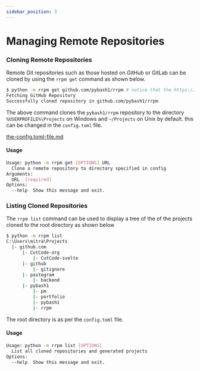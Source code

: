 ```yaml
---
sidebar_position: 3
---
```


# Managing Remote Repositories

### Cloning Remote Repositories

Remote Git repositories such as those hosted on GitHub or GitLab can be cloned by using the `rrpm get` command as shown below.

```bash
$ python -m rrpm get github.com/pybash1/rrpm # notice that the https:// and .git are optional.
Fetching GitHub Repository
Successfully cloned repository in github.com/pybash1/rrpm
```

The above command clones the `pybash1/rrpm` repository to the directory `%USERPROFILE%\Projects` on Windows and `~/Projects` on Unix by default. this can be changed in the `config.toml` file.

[the-config.toml-file.md](the-config.toml-file.md)

#### Usage

```bash
Usage: python -m rrpm get [OPTIONS] URL
  Clone a remote repository to directory specified in config
Arguments:
  URL  [required]
Options:
  --help  Show this message and exit.
```

### Listing Cloned Repositories

The `rrpm list` command can be used to display a tree of the of the projects cloned to the root directory as shown below

```bash
$ python -m rrpm list
C:\Users\mitra\Projects
  |- github.com
      |- CutCode-org
          |- CutCode-svelte
      |- github
          |- gitignore
      |- pastegram
          |- backend
      |- pybash1
          |- pm
          |- portfolio
          |- pybash1
          |- rrpm
```

The root directory is as per the `config.toml` file.

#### Usage

```bash
Usage: python -m rrpm list [OPTIONS]
  List all cloned repositories and generated projects
Options:
  --help  Show this message and exit.
```